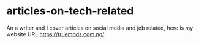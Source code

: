 # articles-on-tech-related
An a writer and I cover articles on social media and job related, here is my website URL https://truemods.com.ng/

